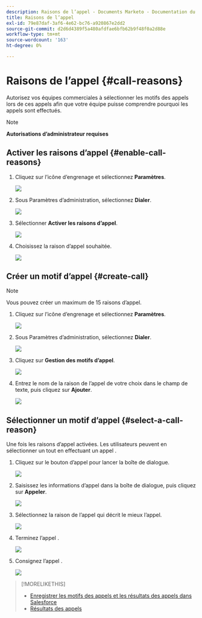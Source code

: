 ```yaml
---
description: Raisons de l’appel - Documents Marketo - Documentation du produit
title: Raisons de l’appel
exl-id: 79e87daf-3af6-4e62-bc76-a920867e2dd2
source-git-commit: d2d6d4389f5a480afdfae6bfb62b9f48f0a2d88e
workflow-type: tm+mt
source-wordcount: '163'
ht-degree: 0%

---
```


# Raisons de l’appel {#call-reasons}

Autorisez vos équipes commerciales à sélectionner les motifs des appels lors de ces appels afin que votre équipe puisse comprendre pourquoi les appels sont effectués.

>[!NOTE]
>
>**Autorisations d’administrateur requises**

## Activer les raisons d’appel {#enable-call-reasons}

1. Cliquez sur l’icône d’engrenage et sélectionnez **Paramètres**.

   ![](assets/call-reasons-1.png)

1. Sous Paramètres d’administration, sélectionnez **Dialer**.

   ![](assets/call-reasons-2.png)

1. Sélectionner **Activer les raisons d’appel**.

   ![](assets/call-reasons-3.png)

1. Choisissez la raison d’appel souhaitée.

   ![](assets/call-reasons-4.png)

## Créer un motif d’appel {#create-call}

>[!NOTE]
>
>Vous pouvez créer un maximum de 15 raisons d’appel.

1. Cliquez sur l’icône d’engrenage et sélectionnez **Paramètres**.

   ![](assets/call-reasons-5.png)

1. Sous Paramètres d’administration, sélectionnez **Dialer**.

   ![](assets/call-reasons-6.png)

1. Cliquez sur **Gestion des motifs d’appel**.

   ![](assets/call-reasons-7.png)

1. Entrez le nom de la raison de l’appel de votre choix dans le champ de texte, puis cliquez sur **Ajouter**.

   ![](assets/call-reasons-8.png)

## Sélectionner un motif d’appel {#select-a-call-reason}

Une fois les raisons d’appel activées. Les utilisateurs peuvent en sélectionner un tout en effectuant un appel .

1. Cliquez sur le bouton d’appel pour lancer la boîte de dialogue.

   ![](assets/call-reasons-9.png)

1. Saisissez les informations d’appel dans la boîte de dialogue, puis cliquez sur **Appeler**.

   ![](assets/call-reasons-10.png)

1. Sélectionnez la raison de l’appel qui décrit le mieux l’appel.

   ![](assets/call-reasons-11.png)

1. Terminez l’appel .

   ![](assets/call-reasons-12.png)

1. Consignez l’appel .

   ![](assets/call-reasons-13.png)

>[!MORELIKETHIS]
>
>* [Enregistrer les motifs des appels et les résultats des appels dans Salesforce](/help/marketo/product-docs/marketo-sales-connect/phone/log-call-reasons-and-call-outcomes-to-salesforce.md)
>* [Résultats des appels](/help/marketo/product-docs/marketo-sales-connect/phone/call-outcomes.md)

